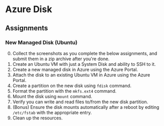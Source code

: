# Azure Disk

## Assignments

### New Managed Disk (Ubuntu)
0. Collect the screenshots as you complete the below assignments, and submit them in a zip archive after you're done.
1. Create an Ubuntu VM with just a System Disk and ability to SSH to it.
2. Create a new managed disk in Azure using the Azure Portal.
3. Attach the disk to an existing Ubuntu VM in Azure using the Azure Portal.
4. Create a partition on the new disk using ```fdisk``` command.
5. Format the partition with the ```mkfs.ext4``` command.
6. Mount the disk using ```mount``` command.
7. Verify you can write and read files to/from the new disk partition.
8. (Bonus) Ensure the disk mounts automatically after a reboot by editing ```/etc/fstab``` with the appropriate entry.
9. Clean up the resources.
